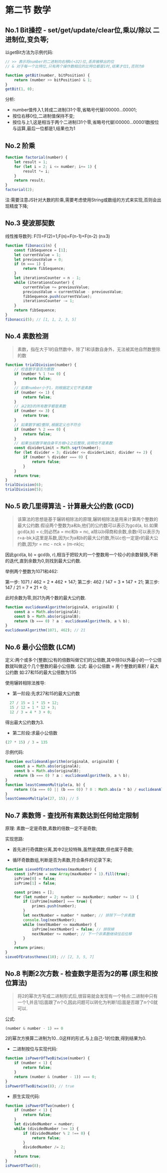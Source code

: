 # 第二节 数学

## No.1 Bit操控 - set/get/update/clear位,乘以/除以 二进制位,变负等;

以getBit方法为示例代码:

```js
// >> 表示将number的二进制向右移b(<32)位,丢弃被移出的位
// & 对于每一个比特位,只有两个操作数相应的比特位都是1时,结果才位1,否则为0

function getBit(number, bitPosition) {
    return (number >> bitPosition) & 1;
}
getBit(1, 0);
```

分析: 

* number值传入1,转成二进制(31个零,省略号代替)00000...00001;
* 按位右移0位,二进制值保持不变;
* 按位与上1,这是相当于两个二进制(31个零,省略号代替)00000...00001数按位与运算,最后一位都是1,结果也为1

## No.2 阶乘

```js
function factorial(number) {
    let result = 1;
    for (let i = 2; i <= number; i+= 1) {
        result *= i;
    }
    return result;
}
factorial(2);
```

注:需要注意JS针对大数的阶乘,需要考虑使用String或数组的方式来实现,否则会出现精度下降;

## No.3 斐波那契数

线性推导数列: F(1)=F(2)=1,F(n)=F(n-1)+F(n-2) (n≥3)

```js
function fibonacci(n) {
    const fibSequence = [1];
    let currentValue = 1;
    let previousValue = 0;
    if (n === 1) {
        return fibSequence;
    }
    let iterationsCounter = n - 1;
    while (iterationsCounter) {
        currentValue += previousValue;
        previousValue = currentValue - previousValue;
        fibSequence.push(currentValue);
        iterationsCounter -= 1;
    }
    return fibSequence;
}
fibonacci(5); // [1, 1, 2, 3, 5]
```

## No.4 素数检测

> 素数，指在大于1的自然数中，除了1和该数自身外，无法被其他自然数整除的数

```js
function trialDivision(number) {
    // 检查数字是否为整数
    if (number % 1 !== 0) {
        return false;
    }
    // 如果number小于1，则根据定义它不是素数
    if (number <= 1) {
        return false;
    }
    // 从2到3的所有数字都是素数
    if (number <= 3) {
        return true;
    }
    // 如果数字被2整除,根据定义也不符合
    if (number % 2 === 0) {
        return false;
    }
    // 如果当前数字被自身平方根+2之后整除,说明也不是素数
    const dividerLimit = Math.sqrt(number);
    for (let divider = 3; divider <= dividerLimit; divider += 2) {
        if (number % divider === 0) {
            return false;
        }
    }
    return true;
}
trialDivision(6);
trialDivision(5);
```

## No.5 欧几里得算法 - 计算最大公约数 (GCD)

> 该算法的思想是基于辗转相除法的原理,辗转相除法是用来计算两个整数的最大公约数.假设两个整数为a和b,他们的公约数可以表示为gcd(a, b).如果gcd(a,b) = c;则必然a = mc和b = nc, a除以b得商和余数,余数r可以表示为r=a-bk,k这里是系数,因为c为a和b的最大公约数,所以c也一定是r的最大公约数,因为r = mc - nck = (m-nk)c;

因此gcd(a, b) = gcd(b, r),相当于把较大的一个整数用一个较小的余数替换,不断的迭代,直到余数为0,则找到最大公约数.

举例两个整数为1071和462:

第一步: 1071 / 462 = 2 * 462 + 147;
第二步: 462 / 147 = 3 * 147 + 21;
第三步: 147 / 21 = 7 * 21 + 0;

此时余数为零,则21为两个数的最大公约数.

```js
function euclideanAlgorithm(originalA, originalB) {
    const a = Math.abs(originalA);
    const b = Math.abs(originalB);
    return (b === 0) ? a : euclideanAlgorithm(b, a % b);
}
euclideanAlgorithm(1071, 462); // 21
```

## No.6 最小公倍数 (LCM)

定义:两个或多个[整数]公有的倍数叫做它们的公倍数,其中除0以外最小的一个公倍数就叫做这个几个整数的最小公倍数.
公式: 最小公倍数 = 两个整数的乘积 / 最大公约数
如:27和15的最大公倍数为135

使用辗转相除法推导:

* 第一阶段:先求27和15的最大公约数

```js
  27 / 15 = 1 * 15 + 12;
  15 / 12 = 1 * 12 + 3;
  12 / 3 = 4 * 3 + 0;
```

得出最大公约数为3.

* 第二阶段:求最小公倍数

```js
(27 * 15) / 3 = 135
```

示例代码:

```js
function euclideanAlgorithm(originalA, originalB) {
    const a = Math.abs(originalA);
    const b = Math.abs(originalB);
    return (b === 0) ? a : euclideanAlgorithm(b, a % b);
}
function leastCommonMultiple(a, b) {
    return ((a === 0) || (b === 0)) ? 0 : Math.abs(a * b) / euclideanAlgorithm(a, b);
}
leastCommonMultiple(27, 15); // 5
```

## No.7 素数筛 - 查找所有素数达到任何给定限制

原理: 素数一定是奇数,素数的倍数一定不是奇数;

实现思路:

* 首先进行奇偶数分离,其中2比较特殊,虽然是偶数,但也属于奇数;

* 循环奇数数组,判断是否为素数,符合条件的记录下来;

```js
function sieveOfEratosthenes(maxNumber) {
    const isPrime = new Array(maxNumber + 1).fill(true);
    isPrime[0] = false;
    isPrime[1] = false;

    const primes = [];
    for (let number = 2; number <= maxNumber; number += 1) {
        if (isPrime[number] === true) {
            primes.push(number);
        }
        let nextNumber = number * number; // 排除下一个非素数
        console.log(nextNumber);
        while (nextNumber <= maxNumber) {
            isPrime[nextNumber] = false; // 排除掉
            nextNumber += number; // 下一个非素数继续往后位移
        }
    }
    return primes;
}
sieveOfEratosthenes(10); // [2, 3, 5, 7]
```

## No.8 判断2次方数 - 检查数字是否为2的幂 (原生和按位算法)

> 将2的幂次方写成二进制形式后,很容易就会发现有一个特点:二进制中只有一个1,并且1后面跟了n个0,因此问题可以转化为判断1后面是否跟了n个0就可以.

公式:

```js
(number & number - 1) == 0
```

2的幂次方换算二进制为10...0这样的形式.与上自己-1的位数,得到结果为0.

* 二进制按位与实现代码:

```js
function isPowerOfTwoBitwise(number) {
    if (number < 1) {
        return false;
    }
    return (number & (number - 1)) === 0;
}
isPowerOfTwoBitwise(8); // true
```

* 原生实现代码:

```js
function isPowerOfTwo(number) {
    if (number < 1) {
        return false;
    }
    let dividedNumber = number;
    while (dividedNumber !== 1) {
        if (dividedNumber % 2 !== 0) {
            return false;
        }
        dividedNumber /= 2;
    }
    return true;
}
isPowerOfTwo(8);
```

